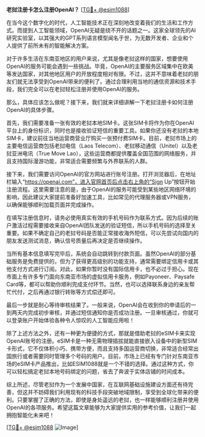 **老挝注册卡怎么注册OpenAI？** [[TG💪+ @esim1088](https://t.me/s/esim1088)]

在当今这个数字化的时代，人工智能技术正在深刻地改变着我们的生活和工作方式。而提到人工智能领域，OpenAI无疑是绕不开的话题之一。这家全球领先的AI研究实验室，以其强大的GPT系列语言模型闻名于世，为无数开发者、企业和个人提供了前所未有的智能解决方案。

对于许多生活在东南亚地区的用户来说，尤其是像老挝这样的国家，想要使用OpenAI的服务可能会遇到一些挑战。毕竟，OpenAI的主要服务区域集中在欧美等发达国家，对其他地区用户的开放程度相对有限。不过，这并不意味着老挝的朋友们就无法享受到OpenAI带来的便利了。通过合理利用当地的通信资源和技术手段，我们完全可以在老挝轻松注册并使用OpenAI的服务。

那么，具体应该怎么做呢？接下来，我们就来详细讲解一下老挝注册卡如何注册OpenAI的具体步骤。

首先，我们需要准备一张有效的老挝本地SIM卡。这张SIM卡将作为你在OpenAI平台上的身份标识，同时也是接收验证短信的重要工具。如果你还没有老挝的本地SIM卡，建议前往当地运营商营业厅购买一张预付费SIM卡。目前，老挝市场上的主要电信运营商包括老挝电信（Laos Telecom）、老挝移动通信（Unitel）以及老挝亚洲电讯（True Move Lao），这些运营商都提供覆盖全国范围的网络服务，并且支持国际漫游功能，非常适合需要频繁与外界联系的人群。

接下来，我们需要访问OpenAI的官方网站进行账号注册。打开浏览器后，在地址栏输入“https://openai.com”，进入官网首页后点击右上角的“Sign Up”按钮开始注册流程。这里需要注意的是，由于OpenAI的服务可能受到某些地区网络环境的影响，因此建议大家提前准备好加速工具，比如常见的代理服务器或VPN服务，以确保能够顺利加载页面并完成操作。

在填写注册信息时，请务必使用真实有效的手机号码作为联系方式。因为后续的账户激活过程需要接收来自OpenAI团队发送的验证短信，所以手机号码的选择至关重要。如果不确定自己的老挝号码是否能正常接收海外短信，可以先尝试向国内的朋友发送测试消息，确认信号质量后再决定是否继续操作。

当所有基本信息填写完毕后，系统会自动跳转到付款页面。虽然OpenAI的部分基础服务是免费提供的，但为了获得更高级别的功能支持，通常需要绑定信用卡或其他支付方式进行订阅。对此，如果你暂时没有国际信用卡，也不必过于担心。现在市面上有许多专门面向东南亚市场的虚拟信用卡服务，例如Payoneer、Paysafe Card等，都可以帮助你顺利完成支付环节。当然，也可以选择联系身边的亲友帮忙代付，之后再通过银行转账等方式偿还即可。

最后一步就是耐心等待审核结果了。一般来说，OpenAI会在收到你的申请后的一到两天内完成初步审核，并通过短信通知你是否成功注册。一旦审核通过，你就可以登录账户开始体验各种令人惊叹的人工智能应用啦！

除了上述方法之外，还有一种更为便捷的方式，那就是借助老挝的eSIM卡来实现OpenAI账号的注册。eSIM卡是一种无需物理插拔就能直接嵌入设备中的新型SIM卡形式，它不仅体积小巧、携带方便，而且支持多国运营商切换，非常适合经常出国旅行或者需要同时管理多个号码的用户。目前，市场上已经有专门针对东南亚市场的eSIM卡产品推出，比如ESIM1088就是一个不错的选择。通过这种方式，你可以轻松搞定老挝本地号码绑定的问题，省去了奔波于实体店铺的时间成本。

综上所述，尽管老挝作为一个发展中国家，在互联网基础设施建设方面还有待完善，但这并不妨碍我们利用现有的科技手段突破地域限制，享受到全球化带来的便利。只要掌握了正确的方法，即使是身处遥远的老挝，也一样能够顺利注册并使用OpenAI的各项服务。希望这篇文章能够为大家提供实用的参考价值，让我们一起拥抱智能化未来吧！

[[TG💪+ @esim1088](https://t.me/s/esim1088) ![Image](https://i.postimg.cc/4NQfJmqS/Snipaste-2025-05-13-00-14-12.png)]